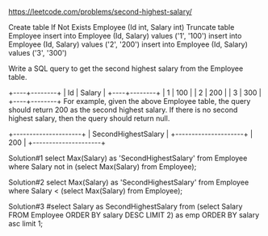 https://leetcode.com/problems/second-highest-salary/

Create table If Not Exists Employee (Id int, Salary int)
Truncate table Employee
insert into Employee (Id, Salary) values ('1', '100')
insert into Employee (Id, Salary) values ('2', '200')
insert into Employee (Id, Salary) values ('3', '300')

Write a SQL query to get the second highest salary from the Employee table.

+----+--------+
| Id | Salary |
+----+--------+
| 1  | 100    |
| 2  | 200    |
| 3  | 300    |
+----+--------+
For example, given the above Employee table, the query should return 200 as the second highest salary. If there is no second highest salary, then the query should return null.

+---------------------+
| SecondHighestSalary |
+---------------------+
| 200                 |
+---------------------+

Solution#1
select Max(Salary) as 'SecondHighestSalary' from Employee where Salary not in (select Max(Salary) from Employee);

Solution#2
select Max(Salary) as 'SecondHighestSalary' from Employee where Salary < (select Max(Salary) from Employee);

Solution#3
#select Salary as SecondHighestSalary from (select Salary FROM Employee ORDER BY salary DESC LIMIT 2) as emp ORDER BY salary asc limit 1; 
